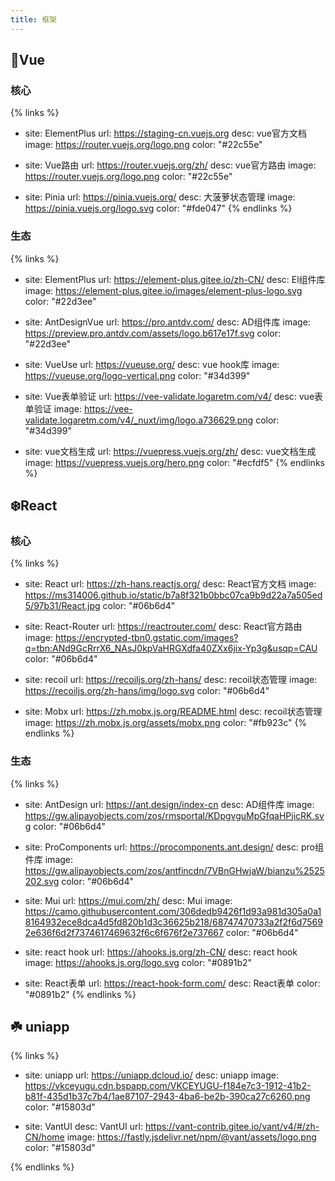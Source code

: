```yaml
---
title: 框架
---
```



## :watermelon:Vue

### 核心

{% links %}

- site: ElementPlus
  url: https://staging-cn.vuejs.org
  desc: vue官方文档
  image: https://router.vuejs.org/logo.png
  color: "#22c55e"

- site: Vue路由
  url: https://router.vuejs.org/zh/
  desc: vue官方路由
  image: https://router.vuejs.org/logo.png
  color: "#22c55e"

- site: Pinia
  url: https://pinia.vuejs.org/
  desc: 大菠萝状态管理
  image: https://pinia.vuejs.org/logo.svg
  color: "#fde047"
{% endlinks %}

### 生态

{% links %}

- site: ElementPlus
  url: https://element-plus.gitee.io/zh-CN/
  desc: El组件库
  image: https://element-plus.gitee.io/images/element-plus-logo.svg
  color: "#22d3ee"

- site: AntDesignVue
  url: https://pro.antdv.com/
  desc: AD组件库
  image: https://preview.pro.antdv.com/assets/logo.b617e17f.svg
  color: "#22d3ee"

- site: VueUse
  url: https://vueuse.org/
  desc: vue hook库
  image: https://vueuse.org/logo-vertical.png
  color: "#34d399"

- site: Vue表单验证
  url: https://vee-validate.logaretm.com/v4/
  desc: vue表单验证
  image: https://vee-validate.logaretm.com/v4/_nuxt/img/logo.a736629.png
  color: "#34d399"

- site: vue文档生成
  url: https://vuepress.vuejs.org/zh/
  desc: vue文档生成
  image: https://vuepress.vuejs.org/hero.png
  color: "#ecfdf5"
{% endlinks %}

## :snowflake:React

### 核心

{% links %}

- site: React
  url: https://zh-hans.reactjs.org/
  desc: React官方文档
  image: https://ms314006.github.io/static/b7a8f321b0bbc07ca9b9d22a7a505ed5/97b31/React.jpg
  color: "#06b6d4"

- site: React-Router
  url: https://reactrouter.com/
  desc: React官方路由
  image: https://encrypted-tbn0.gstatic.com/images?q=tbn:ANd9GcRrrX6_NAsJ0kpVaHRGXdfa40ZXx6jix-Yp3g&usqp=CAU
  color: "#06b6d4"

- site: recoil
  url: https://recoiljs.org/zh-hans/
  desc: recoil状态管理
  image: https://recoiljs.org/zh-hans/img/logo.svg
  color: "#06b6d4"

- site: Mobx
  url: https://zh.mobx.js.org/README.html
  desc: recoil状态管理
  image: https://zh.mobx.js.org/assets/mobx.png
  color: "#fb923c"
{% endlinks %}

### 生态

{% links %}

- site: AntDesign
  url: https://ant.design/index-cn
  desc: AD组件库
  image: https://gw.alipayobjects.com/zos/rmsportal/KDpgvguMpGfqaHPjicRK.svg
  color: "#06b6d4"

- site: ProComponents
  url: https://procomponents.ant.design/
  desc: pro组件库
  image: https://gw.alipayobjects.com/zos/antfincdn/7VBnGHwjaW/bianzu%2525202.svg
  color: "#06b6d4"

- site: Mui
  url: https://mui.com/zh/
  desc: Mui
  image: https://camo.githubusercontent.com/306dedb9426f1d93a981d305a0a18164932ece8dca4d5fd820b1d3c36625b218/68747470733a2f2f6d75692e636f6d2f7374617469632f6c6f676f2e737667
  color: "#06b6d4"

- site: react hook
  url: https://ahooks.js.org/zh-CN/
  desc: react hook
  image: https://ahooks.js.org/logo.svg
  color: "#0891b2"

- site: React表单
  url: https://react-hook-form.com/
  desc: React表单
  color: "#0891b2"
{% endlinks %}

## :shamrock: uniapp

{% links %}

- site: uniapp
  url: https://uniapp.dcloud.io/
  desc: uniapp
  image: https://vkceyugu.cdn.bspapp.com/VKCEYUGU-f184e7c3-1912-41b2-b81f-435d1b37c7b4/1ae87107-2943-4ba6-be2b-390ca27c6260.png
  color: "#15803d"

- site: VantUI
  desc: VantUI
  url: https://vant-contrib.gitee.io/vant/v4/#/zh-CN/home
  image: https://fastly.jsdelivr.net/npm/@vant/assets/logo.png
  color: "#15803d"

{% endlinks %}
